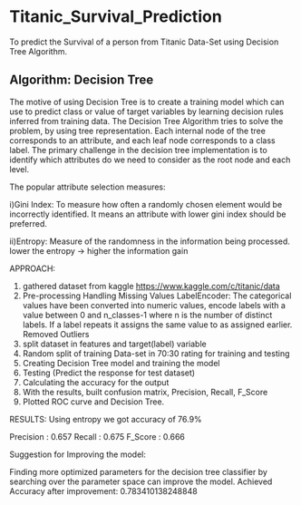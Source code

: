 # Titanic_Survival_Prediction
To predict the Survival of a person from Titanic Data-Set using Decision Tree Algorithm.

## Algorithm: Decision Tree

The motive of using Decision Tree is to create a training model which can use to predict class or value of target variables by learning decision rules inferred from training data.
The Decision Tree Algorithm tries to solve the problem, by using tree representation. Each internal node of the tree corresponds to an attribute, and each leaf node corresponds to a class label.
The primary challenge in the decision tree implementation is to identify which attributes do we need to consider as the root node and each level.

The popular attribute selection measures:

i)Gini Index:
To measure how often a randomly chosen element would be incorrectly identified. It means an attribute with lower gini index should be preferred.

ii)Entropy:
Measure of the randomness in the information being processed.            
lower the entropy -> higher the information gain

APPROACH:
1.	gathered dataset from kaggle
https://www.kaggle.com/c/titanic/data
2.	Pre-processing
Handling Missing Values
LabelEncoder: 
The categorical values have been converted into numeric values,
encode labels with a value between 0 and n_classes-1 where n is the number of distinct labels. If a label repeats it assigns the same value to as assigned earlier.
Removed Outliers
3.	split dataset in features and target(label) variable
4.	Random split of training Data-set in 70:30 rating for training and testing
5.	Creating Decision Tree model and training the model
6.	Testing (Predict the response for test dataset)
7.	Calculating the accuracy for the output
8.	With the results, built confusion matrix, Precision, Recall, F_Score
9.	Plotted ROC curve and Decision Tree.


RESULTS: 
Using entropy we got accuracy of 76.9%

Precision :  0.657
Recall    :  0.675
F_Score   :  0.666

Suggestion for Improving the model:

Finding more optimized parameters for the decision tree classifier by searching over the parameter space can improve the model.
Achieved Accuracy after improvement: 0.783410138248848
